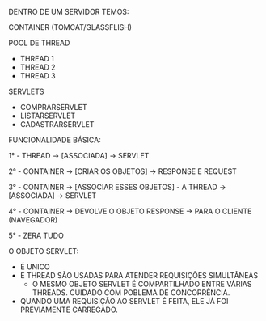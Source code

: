
DENTRO DE UM SERVIDOR TEMOS:

CONTAINER (TOMCAT/GLASSFLISH)

POOL DE THREAD
 - THREAD 1
 - THREAD 2
 - THREAD 3

SERVLETS
 - COMPRARSERVLET
 - LISTARSERVLET
 - CADASTRARSERVLET

FUNCIONALIDADE BÁSICA:

1° - THREAD -> [ASSOCIADA] -> SERVLET

2° - CONTAINER -> [CRIAR OS OBJETOS] -> RESPONSE E REQUEST

3° - CONTAINER -> [ASSOCIAR ESSES OBJETOS] - A THREAD -> [ASSOCIADA] -> SERVLET

4° - CONTAINER -> DEVOLVE O OBJETO RESPONSE -> PARA O CLIENTE (NAVEGADOR)

5° - ZERA TUDO

O OBJETO SERVLET:

- É UNICO
- E THREAD SÃO USADAS PARA ATENDER REQUISIÇÕES SIMULTÂNEAS
  - O MESMO OBJETO SERVLET É COMPARTILHADO ENTRE VÁRIAS THREADS. CUIDADO COM POBLEMA DE CONCORRÊNCIA.
- QUANDO UMA REQUISIÇÃO AO SERVLET É FEITA, ELE JÁ FOI PREVIAMENTE CARREGADO.
